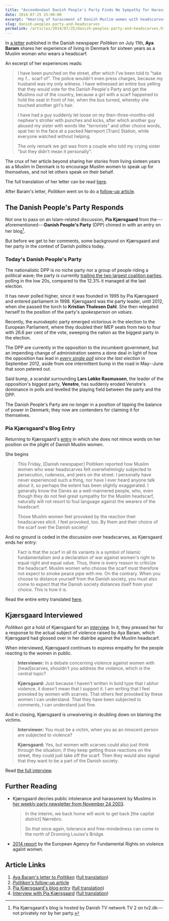 ```yaml
---
title: "Ascendendant Danish People's Party Finds No Sympathy for Harassed Danish, Muslim Women"
date: 2014-07-25 15:00:00
excerpt: "Hearing of harassment of Danish Muslim women with headscarves, the Danish People's Party express empathy for the behaviour."
slug: danish-peoples-party-and-headscarves
permalink: /articles/2014/07/25/danish-peoples-party-and-headscarves.html
---
```

In [a letter][letter] published in the Danish newspaper <i>Politiken</i> on July 11th, **Aya Baram** shares her experience of living in Denmark for sixteen years as a Muslim woman who wears a headscarf.

An excerpt of her experiences reads:

>I have been punched on the street, after which I've been told to "take my f... scarf of". The police wouldn't even press charges, because my husband was my only witness. I have witnessed an entire bus yelling that they would vote for the Danish People's Party and get the Muslims out of the country, because a girl with a scarf happened to hold the seat in front of her, when the bus turned, whereby she touched another girl's hair.
>
>I have had a guy suddenly let loose on my then-three-months-old nephew's stroller with punches and kicks, after which another guy abused my sister with words like "terrorists" and other choice words, spat her in the face at a packed Nørreport [Train] Station, while everyone watched without helping.
>
>The only remark we got was from a couple who told my crying sister "but they didn’t mean it personally".

The crux of her article beyond sharing her stories from living sixteen years as a Muslim in Denmark is to encourage Muslim women to speak up for themselves, and not let others speak on their behalf.

The full translation of her letter can be read [here][letter-t].

After Baram's letter, <i>Politiken</i> went on to do a [follow-up article][follow-up].

## The Danish People's Party Responds
Not one to pass on an Islam-related discussion, **Pia Kjærsgaard** from the---aforementioned---**Danish People's Party** (DPP) chimed in with an entry on her blog[^tv2-blog].

But before we get to her comments, some background on Kjærsgaard and her party in the context of Danish politics today.

### Today's Danish People's Party
The nationalistic DPP is no niche party nor a group of people riding a political wave; the party is currently [trailing the two largest coalition parties][polling], polling in the low 20s, compared to the 12.3% it managed at the last election.

It has never polled higher, since it was founded in 1995 by Pia Kjærsgaard and entered parliament in 1998. Kjærsgaard was the party leader, until 2012, when she passed the torch to **Kristian Thulesen Dahl**. She then relegated herself to the position of the party's *spokesperson on values*.

Recently, the euroskeptic party emerged victorious in the election to the European Parliament, where they doubled their MEP seats from two to four with 26.6 per cent of the vote, sweeping the nation as the biggest party in the election.

The DPP are currently in the opposition to the incumbent government, but an impending change of administration seems a done deal in light of how the opposition has lead in *[every single poll][polling] since the last election* in September 2012, aside from one intermittent bump in the road in May--June that soon petered out.

Said bump, a scandal surrounding **Lars Løkke Rasmussen**, the leader of the opposition's biggest party, **Venstre**, has suddenly eroded Venstre's dominance in polls and levelled the playing field between the party and the DPP.

The Danish People's Party are no longer in a position of tipping the balance of power in Denmark; they now are contenders for claiming it for themselves.

### Pia Kjærsgaard's Blog Entry
Returning to Kjærsgaard's [entry][pia-k] in which she does not mince words on her position on the plight of Danish Muslim women.

She begins

>This Friday, [Danish newspaper] Politiken reported how Muslim women who wear headscarves felt overwhelmingly subjected to persecution, rudeness, and jeers on the street. I personally have never experienced such a thing, nor have I ever heard anyone talk about it, so perhaps the extent has been slightly exaggerated. I generally know the Danes as a well-mannered people, who, even though they do not feel great sympathy for the Muslim headscarf, naturally will not resort to foul language against the wearers of the headscarf.
>
>Those Muslim women feel provoked by the reaction their headscarves elicit. I feel provoked, too. By them and their choice of the scarf over the Danish society!

And no ground is ceded in the discussion over headscarves, as Kjærsgaard ends her entry:

>Fact is that the scarf in all its variants is a symbol of Islamic fundamentalism and a declaration of war against women's right to equal right and equal value. Thus, there is every reason to criticize the headscarf. Muslim women who choose the scarf must therefore not expect to smoke peace pipe with me. On the contrary. When you choose to distance yourself from the Danish society, you must also come to expect that the Danish society distances itself from your choice. This is how it is.

Read the entire entry translated [here][pia-k-t].

## Kjærsgaard Interviewed
<i>Politiken</i> got a hold of Kjærsgaard for an [interview][interview]. In it, they pressed her for a response to the actual subject of violence raised by Aya Baram, which Kjærsgaard had glossed over in her diatribe against the Muslim headscarf.

When interviewed, Kjærsgaard continues to express empathy for the people reacting to the women in public.

>**Interviewer:** In a debate concerning violence against women with [head]scarves, shouldn't you address the violence, which *is* the central topic?
>
>**Kjærsgaard:** Just because I haven't written in bold type that I abhor violence, it doesn't mean that I support it. I am writing that I feel provoked by women with scarves. That others feel provoked by these women I can understand. That they have been subjected to comments, I can understand just fine.

And in closing, Kjærsgaard is unwaivering in doubling down on blaming the victims.

>**Interviewer:** You must be a victim, when you as an innocent person are subjected to violence?
>
>**Kjærsgaard:** Yes, but women with scarves could also just think through the situation; if they keep getting those reactions on the street, they could just take off the scarf. Then they would also signal that they want to be a part of the Danish society.

Read [the full interview][interview-t].

## Further Reading
* Kjærsgaard decries public intolerance and harassment by Muslims in [her weekly party newsletter from November 24 2003][noerrebro].

    >In the interim, we back home will work to get back [the capital district] Nørrebro.
    >
    >So that once again, tolerance and free-mindedness can come to the north of Dronning Louise's Bridge.
* [2014 report][fra-report] by the European Agency for Fundamental Rights on violence againt women.

## Article Links
1. [Aya Baram's letter to <i>Politiken</i>][letter] ([full translation][letter-t])
2. [<i>Politiken's</i> follow-up article][follow-up]
3. [Pia Kjærsgaard's blog entry][pia-k] ([full translation][pia-k-t])
4. [Interview with Pia Kjærsgaard][interview] ([full translation][interview-t])

[^tv2-blog]: Pia Kjærsgaard's blog is hosted by Danish TV network TV 2 on tv2.dk---not privately nor by her party.

[letter]: http://www.microsofttranslator.com/bv.aspx?from=da&to=en&a=http%3A%2F%2Fpolitiken.dk%2Fdebat%2Fdebatindlaeg%2FECE2340214%2Fjeg-er-blevet-overfaldet-og-svinet-til-paa-grund-af-mit-toerklaede%2F
[letter-t]: https://gist.github.com/ndarville/0b7d56cdcb4620ecb6ad
[follow-up]: http://www.microsofttranslator.com/bv.aspx?from=da&to=en&a=http%3A%2F%2Fpolitiken.dk%2Findland%2FECE2340586%2Fkvinder-chikaneres-paa-grund-af-deres-toerklaede%2F
[polling]: https://en.wikipedia.org/w/index.php?title=Opinion_polling_for_the_next_Danish_general_election&oldid=616777716
[pia-k]: http://www.microsofttranslator.com/bv.aspx?from=da&to=en&a=http%3A%2F%2Fpolitik.tv2.dk%2F2014-07-14-jeg-f%25C3%25B8ler-mig-provokeret
[pia-k-t]: https://gist.github.com/ndarville/e2205ee779ef5962057e
[interview]: http://www.microsofttranslator.com/bv.aspx?from=da&to=en&a=http%3A%2F%2Fpolitiken.dk%2Fdebat%2FECE2343459%2Fjeg-foeler-mig-provokeret-af-kvinder-med-toerklaede%2F
[interview-t]: https://gist.github.com/ndarville/ceebac30db5399f77287
[noerrebro]: http://www.danskfolkeparti.dk/Giv_os_N%C3%B8rrebro_tilbage...
[fra-report]: http://fra.europa.eu/en/publication/2014/vaw-survey-main-results
